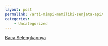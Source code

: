 ```yaml
---
layout: post
permalink: /arti-mimpi-memiliki-senjata-api/
categories:
    - Uncategorized
---
```


[Baca Selengkapnya](/06)